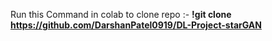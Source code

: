 Run this Command in colab to clone repo :- **!git clone https://github.com/DarshanPatel0919/DL-Project-starGAN**
